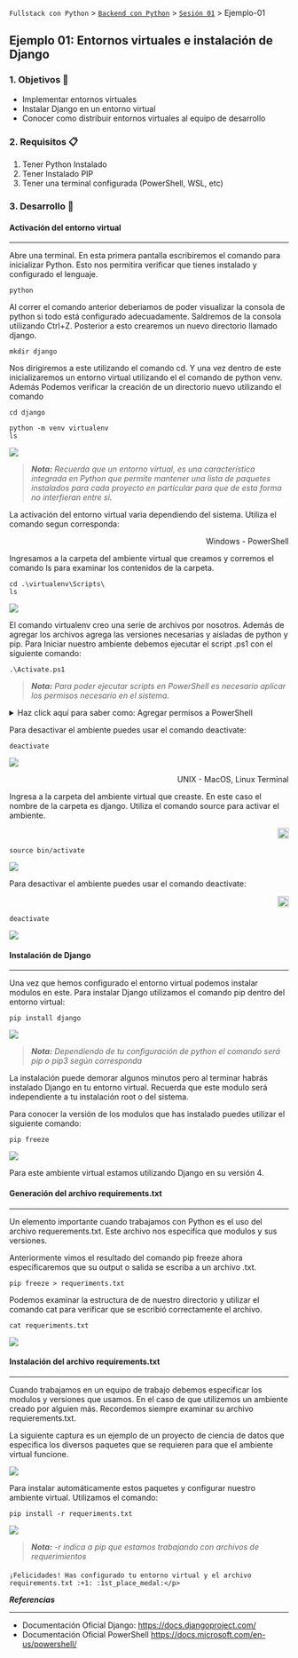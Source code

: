 `Fullstack con Python` > [`Backend con Python`](../../Readme.md) > [`Sesión 01`](../Readme.md) > Ejemplo-01
## Ejemplo 01: Entornos virtuales e instalación de Django

### 1. Objetivos :dart:

- Implementar entornos virtuales
- Instalar Django en un entorno virtual
- Conocer como distribuir entornos virtuales al equipo de desarrollo

### 2. Requisitos :clipboard:

1. Tener Python Instalado
2. Tener Instalado PIP
3. Tener una terminal configurada (PowerShell, WSL, etc)

### 3. Desarrollo :rocket:


#### Activación del entorno virtual
***
Abre una terminal. En esta primera pantalla escribiremos el comando para inicializar Python. Esto nos permitira verificar que tienes instalado y configurado el lenguaje.

   ```console
   python
   ```
Al correr el comando anterior deberiamos de poder visualizar la consola de python si todo está configurado adecuadamente. Saldremos de la consola utilizando Ctrl+Z. Posterior a esto crearemos un nuevo directorio llamado django.

   ```console
   mkdir django
   ```
Nos dirigiremos a este utilizando el comando cd. Y una vez dentro de este inicializaremos un entorno virtual utilizando el el comando de python venv. Además Podemos verificar la creación de un directorio nuevo utilizando el comando

   ```console
   cd django
   ```

   ```console
python -m venv virtualenv
ls
   ```



   ![](img/Ejemplo1_1.jpg)
 


   >*__Nota:__ Recuerda que un entorno virtual, es una característica integrada en Python que  permite mantener una lista de paquetes instalados para cada proyecto en particular para que de esta forma no interfieran entre si.*

La activación del entorno virtual varia dependiendo del sistema. Utiliza el comando segun corresponda:

<p align="right">
	Windows - PowerShell
</p>

Ingresamos a la carpeta del ambiente virtual que creamos y corremos el comando ls para examinar los contenidos de la carpeta.
   ```console
cd .\virtualenv\Scripts\
ls
   ```

![](img/Ejemplo1_2.jpg)

El comando virtualenv creo una serie de archivos por nosotros. Además de agregar los archivos agrega las versiones necesarias y aisladas de python y pip. Para Iniciar nuestro ambiente debemos ejecutar el script .ps1 con el siguiente comando: 

   ```console
   .\Activate.ps1
   ```
> *__Nota:__ Para poder ejecutar scripts en PowerShell es necesario aplicar los permisos necesario en el sistema.*

<details><summary>Haz click aquí para saber como: Agregar permisos a PowerShell</summary>
<p>
En una consola de PowerShell escribe: 

    ```
       Set-ExecutionPolicy -ExecutionPolicy bypass 
    ```

</p>
</details>

Para desactivar el ambiente puedes usar el comando deactivate:

   ```console
   deactivate 
   ```
   ![](img/Ejemplo1_3.jpg)


<p align="right">
	UNIX - MacOS, Linux Terminal
</p>
Ingresa a la carpeta del ambiente virtual que creaste. En este caso el nombre de la carpeta es django.  Utiliza el comando source para activar el ambiente.

<p align="right">
<img width="20px" src="img/mac.jpg">
</p>

   ```console
   source bin/activate
   ```

   ![](img/2.png)

Para desactivar el ambiente puedes usar el comando deactivate:

<p align="right">
<img width="20px" src="img/mac.jpg">
</p>

   ```console
   deactivate
   ```
   ![](img/3.png)


#### Instalación de Django
***
Una vez que hemos configurado el entorno virtual podemos instalar modulos en este. Para instalar Django utilizamos el comando pip dentro del entorno virtual:

   ```console
   pip install django
   ```
![](img/Ejemplo1_4.jpg)

>*__Nota:__ Dependiendo de tu configuración de python el comando será pip o pip3 según corresponda*

La instalación puede demorar algunos minutos pero al terminar habrás instalado Django en tu entorno virtual. Recuerda que este modulo será independiente a tu instalación root o del sistema.

Para conocer la versión de los modulos que has instalado puedes utilizar el siguiente comando: 

   ```console
   pip freeze
   ```
  ![](img/Ejemplo1_5.jpg)

  Para este ambiente virtual estamos utilizando Django en su versión 4. 

 #### Generación del archivo requirements.txt
*** 

Un elemento importante cuando trabajamos con Python es el uso del archivo requerements.txt. Este archivo nos especifíca que modulos y sus versiones.

Anteriormente vimos el resultado del comando pip freeze ahora especificaremos que su output o salida se escriba a un archivo .txt.

   ```console
   pip freeze > requeriments.txt
   ```
Podemos examinar la estructura de de nuestro directorio y utilizar el comando cat para verificar que se escribió correctamente el archivo.

   ```console
   cat requeriments.txt
   ```

   ![](img/Ejemplo1_6.jpg)

 #### Instalación del archivo requirements.txt
***
Cuando trabajamos en un equipo de trabajo debemos especificar los modulos y versiones que usamos. En el caso de que utilizemos un ambiente creado por alguien más. Recordemos siempre examinar su archivo requierements.txt.

La siguiente captura es un ejemplo de un proyecto de ciencia de datos que especifica los diversos paquetes que se requieren para que el ambiente virtual funcione.

   ![](img/Ejemplo1_7.jpg)

Para instalar automáticamente estos paquetes y configurar nuestro ambiente virtual. Utilizamos el comando:

   ```console
   pip install -r requeriments.txt
   ```
 ![](img/Ejemplo1_8.jpg)

>*__Nota:__ -r indica a pip que estamos trabajando con archivos de requerimientos*

#### <p align="Center">
	¡Felicidades! Has configurado tu entorno virtual y el archivo requirements.txt :+1: :1st_place_medal:</p>

___Referencias___
   ***

   - Documentación Oficial Django: https://docs.djangoproject.com/
   - Documentación Oficial PowerShell https://docs.microsoft.com/en-us/powershell/